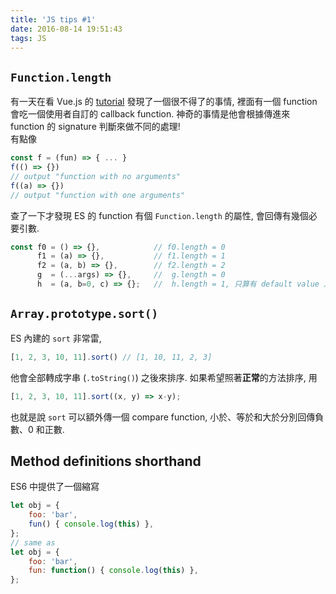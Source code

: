 ```yaml
---
title: 'JS tips #1'
date: 2016-08-14 19:51:43
tags: JS
---
```


## `Function.length`

有一天在看 Vue.js 的 [tutorial](https://vuejs.org/guide/transitions.html#Transition-Flow-Details)
發現了一個很不得了的事情, 裡面有一個 function 會吃一個使用者自訂的 callback function.
神奇的事情是他會根據傳進來 function 的 signature 判斷來做不同的處理!  
有點像
```js
const f = (fun) => { ... }
f(() => {})
// output "function with no arguments"
f((a) => {})
// output "function with one arguments"
```

<!--more-->

查了一下才發現 ES 的 function 有個 `Function.length` 的屬性, 會回傳有幾個必要引數.
```js
const f0 = () => {},            // f0.length = 0
      f1 = (a) => {},           // f1.length = 1
      f2 = (a, b) => {},        // f2.length = 2
      g  = (...args) => {},     //  g.length = 0
      h  = (a, b=0, c) => {};   //  h.length = 1, 只算有 default value 之前的
```

## `Array.prototype.sort()`
ES 內建的 `sort` 非常雷,
```js
[1, 2, 3, 10, 11].sort() // [1, 10, 11, 2, 3]
```
他會全部轉成字串 (`.toString()`) 之後來排序.
如果希望照著**正常**的方法排序, 用
```js
[1, 2, 3, 10, 11].sort((x, y) => x-y);
```
也就是說 `sort` 可以額外傳一個 compare function, 小於、等於和大於分別回傳負數、0 和正數. 

## Method definitions shorthand
ES6 中提供了一個縮寫
```js
let obj = {
    foo: 'bar',
    fun() { console.log(this) },
};
// same as
let obj = {
    foo: 'bar',
    fun: function() { console.log(this) },
};
```
